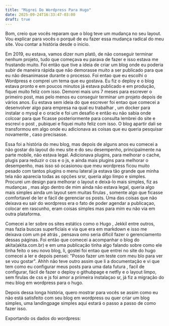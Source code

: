 ```yaml
---
title: "Migrei Do Wordpress Para Hugo"
date: 2025-09-24T16:33:47-03:00
draft: true
---
```


Bom, creio que vocês reparam que o blog teve um mudança no seu layout. Vou explicar para vocês o porquê
de eu fazer essa mudança radical do meu site. Vou contar a história desde o inicio.

Em 2019, eu estava, vamos dizer num platô,  de não conseguir terminar nenhum projeto, tudo que começava
eu parava de fazer e isso estava me frustando muito. Foi então que tive a ideia de criar um blog onde eu poderia subir de
maneira rápida que não demorasse muito a ser publicado para que eu não desanimasse durante o processo. Foi entao que eu escolhi o Wordpress e comprei um tema
que eu gostava. Eu fiz o deploy e o blog estava pronto e em poucos minutos já estava publicado e em produção, fiquei muito feliz com isso.
Demorei mais uns 7 meses para escrever o primeiro post, mas pelo menos eu conseguir terminar um projeto depois de vários anos. Eu estava  sem ideia do que escrever
foi entao que comecei a desenvolver algo para empresa na qual eu trabalhar , um docker para instalar o mysql e o oracle e foi um desafio e então eu não sabia onde colcoar para que ficasse posteriormente para consulta
lembrei do site e escrevi o post , pubiquei e fiquei muito feliz com isso. O blog apartir dali se transformou em algo onde eu adicionava as coisas que eu queria  pesquisar novamente , caso precisasse.

Essa foi a história do meu blog, mas depois de alguns anos eu comecei  a não gostar do layout do meu site e do seu desempenho, principalmente na parte mobile, não estava legal.
Adicionava plugins, para melhorar o cache, plugis para reduzir o css e o js, e ainda mais plugins para melhorar o desempenho, mas isso só ocasionou que meu wordpress ficou muito pesado com tantos plugins
o menu lateral ja estava tão grande que minha tela não aparecia todas as opções srsr, queria algo limpo e simples. Procurei um design para melhorar o layout e deixá-lo mais simples, fiz as mudanças , mas algo dentro de mim ainda não estava legal, queria algo mais simples ainda
um layout sem muitas firulas , somente algo que ficasse comfortavel de ler e fácil de gerenciar os posts.
Uma das coisas que não deixava eu sair do wordpress era o fato de poder agendar a publicaçao, colocar em rascunho, eram coisas simples mas para mim eu não via em outra plataforma. 

Comecei a ler sobre os sites estátics como o Hugo , Jekkil entre outros, mas fazia buscas superficiais e via que era em markdown e isso me deixava com um pé atrás , pensava omo seria dificil fazer o gerenciamento dessas páginas. Foi então que 
comecei a acompanhar o blog do akita(akita.com.br) e em uma publicação tinha algo falando sobre como ele tinha feito o seu novo blog, li, gostei foi entao que entrei no site do hugo comecei a ler e depois pensei: "Posso fazer um teste com meu blo para ver se vou gostar".
Ahhh não teve outro assim que li a documentação e vi que tem como eu configurar meus posts para uma data futura , facil de configurar, fácil de fazer o deploy o githubpage e netfly e o layout limpo, sem firulas de css e js foi amor a priimeira instalaçao sr, já fiz a migração do meu blog em wordpress para o hugo.

Depois dessa longa história, quero mostrar para vocês se assim como eu não está satisfeito com seu blog em wordpress ou quer criar um blog simples, uma landingpage simples aqui estará o passo a passo de como fazer isso.

Exportando os dados do wordpress:
